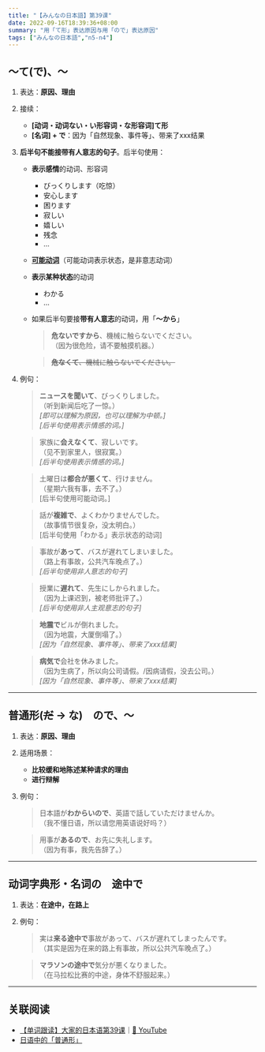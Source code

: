```yaml
---
title: "【みんなの日本語】第39课"
date: 2022-09-16T18:39:36+08:00
summary: "用「て形」表达原因与用「ので」表达原因"
tags: ["みんなの日本語","n5-n4"]
---
```


## 〜て(で)、〜
1. 表达：**原因、理由**
2. 接续：
	- **[动词・动词ない・い形容词・な形容词]て形**
	- **[名词] + で**：因为「自然现象、事件等」、带来了xxx结果
3. **后半句不能接带有人意志的句子**。后半句使用：
	- **表示感情**的动词、形容词
		- びっくりします（吃惊）
		- 安心します
		- 困ります
		- 寂しい
		- 嬉しい
		- 残念
		- ...
	- **[可能动词](/jp/potential/)**（可能动词表示状态，是非意志动词）
	- **表示某种状态**的动词
		- わかる
		- ...
	- 如果后半句要接**带有人意志**的动词，用「**〜から**」
	    > **危ないですから**、機械に触らないでください。  
         （因为很危险，请不要触摸机器。）

		> ~~**危なくて**、機械に触らないでください。~~
3. 例句：

	> **ニュースを聞いて**、びっくりしました。  
     （听到新闻后吃了一惊。）  
	  *[即可以理解为原因，也可以理解为中顿。]*  
	  *[后半句使用表示情感的词。]*  

	> 家族に**会えなくて**、寂しいです。  
	 （见不到家里人，很寂寞。）  
	  *[后半句使用表示情感的词。]*

	> 土曜日は**都合が悪くて**、行けません。  
     （星期六我有事，去不了。）  
	  [后半句使用可能动词。]

	> 話が**複雑で**、よくわかりませんでした。  
     （故事情节很复杂，没太明白。）  
	[后半句使用「わかる」表示状态的动词]

	> 事故が**あって**、バスが遅れてしまいました。  
     （路上有事故，公共汽车晚点了。）  
      *[后半句使用非人意志的句子]*

	> 授業に**遅れて**、先生にしかられました。  
     （因为上课迟到，被老师批评了。）  
	  *[后半句使用非人主观意志的句子]*

	> **地震で**ビルが倒れました。  
     （因为地震，大厦倒塌了。）  
	  *[因为「自然现象、事件等」、带来了xxx结果]*

	> **病気で**会社を休みました。  
     （因为生病了，所以向公司请假。/因病请假，没去公司。）  
	  *[因为「自然现象、事件等」、带来了xxx结果]*

---
## 普通形(~~だ~~ → な)　ので、〜
1. 表达：**原因、理由**
2. 适用场景：
	- **比较缓和地陈述某种请求的理由**
	- **进行辩解**
3. 例句：

	> 日本語が**わからいので**、英語で話していただけませんか。  
     （我不懂日语，所以请您用英语说好吗？）

	> 用事が**あるので**、お先に失礼します。  
	 （因为有事，我先告辞了。）

---
## 动词字典形・名词の　途中で
1. 表达：**在途中，在路上**
2. 例句：

	> 実は**来る途中で**事故があって、バスが遅れてしまったんです。  
    （其实是因为在来的路上有事故，所以公共汽车晚点了。）

	> **マラソンの途中で**気分が悪くなりました。  
     （在马拉松比赛的中途，身体不舒服起来。）

---
## 关联阅读
- [【单词跟读】大家的日本语第39课](https://www.bilibili.com/video/BV1G34y1e7RA?p=39)｜[🔗 YouTube](https://youtu.be/s7u36Olrkx4)
- [日语中的「普通形」](/jp/ordinary-form)